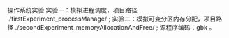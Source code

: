操作系统实验
实验一：模拟进程调度，项目路径 ./firstExperiment_processManage/ ;
实验二：模拟可变分区内存分配，项目路径 ./secondExperiment_memoryAllocationAndFree/ ;
源程序编码：gbk 。
